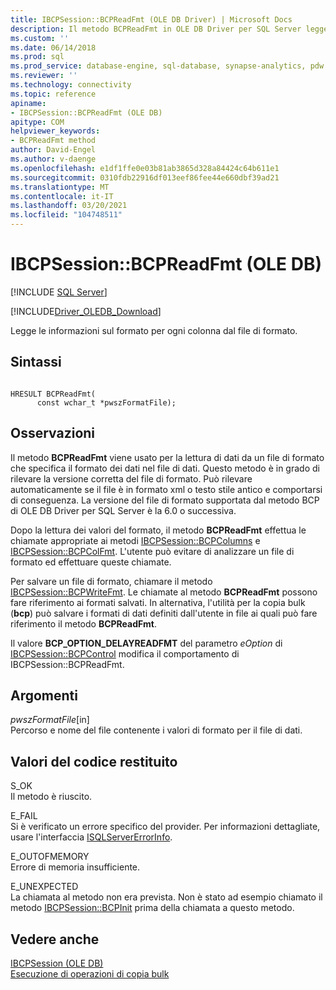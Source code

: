 ```yaml
---
title: IBCPSession::BCPReadFmt (OLE DB Driver) | Microsoft Docs
description: Il metodo BCPReadFmt in OLE DB Driver per SQL Server legge i dati da un file di formato che specifica il formato dei dati nel file di dati.
ms.custom: ''
ms.date: 06/14/2018
ms.prod: sql
ms.prod_service: database-engine, sql-database, synapse-analytics, pdw
ms.reviewer: ''
ms.technology: connectivity
ms.topic: reference
apiname:
- IBCPSession::BCPReadFmt (OLE DB)
apitype: COM
helpviewer_keywords:
- BCPReadFmt method
author: David-Engel
ms.author: v-daenge
ms.openlocfilehash: e1df1ffe0e03b81ab3865d328a84424c64b611e1
ms.sourcegitcommit: 0310fdb22916df013eef86fee44e660dbf39ad21
ms.translationtype: MT
ms.contentlocale: it-IT
ms.lasthandoff: 03/20/2021
ms.locfileid: "104748511"
---
```

# <a name="ibcpsessionbcpreadfmt-ole-db"></a>IBCPSession::BCPReadFmt (OLE DB)
[!INCLUDE [SQL Server](../../../includes/applies-to-version/sql-asdb-asdbmi-asa-pdw.md)]

[!INCLUDE[Driver_OLEDB_Download](../../../includes/driver_oledb_download.md)]

  Legge le informazioni sul formato per ogni colonna dal file di formato.  
  
## <a name="syntax"></a>Sintassi  
  
```  
  
HRESULT BCPReadFmt(   
      const wchar_t *pwszFormatFile);  
```  
  
## <a name="remarks"></a>Osservazioni  
 Il metodo **BCPReadFmt** viene usato per la lettura di dati da un file di formato che specifica il formato dei dati nel file di dati. Questo metodo è in grado di rilevare la versione corretta del file di formato. Può rilevare automaticamente se il file è in formato xml o testo stile antico e comportarsi di conseguenza. La versione del file di formato supportata dal metodo BCP di OLE DB Driver per SQL Server è la 6.0 o successiva.  
  
 Dopo la lettura dei valori del formato, il metodo **BCPReadFmt** effettua le chiamate appropriate ai metodi [IBCPSession::BCPColumns](../../oledb/ole-db-interfaces/ibcpsession-bcpcolumns-ole-db.md) e [IBCPSession::BCPColFmt](../../oledb/ole-db-interfaces/ibcpsession-bcpcolfmt-ole-db.md). L'utente può evitare di analizzare un file di formato ed effettuare queste chiamate.  
  
 Per salvare un file di formato, chiamare il metodo [IBCPSession::BCPWriteFmt](../../oledb/ole-db-interfaces/ibcpsession-bcpwritefmt-ole-db.md). Le chiamate al metodo **BCPReadFmt** possono fare riferimento ai formati salvati. In alternativa, l'utilità per la copia bulk (**bcp**) può salvare i formati di dati definiti dall'utente in file ai quali può fare riferimento il metodo **BCPReadFmt**.  
  
 Il valore **BCP_OPTION_DELAYREADFMT** del parametro *eOption* di [IBCPSession::BCPControl](../../oledb/ole-db-interfaces/ibcpsession-bcpcontrol-ole-db.md) modifica il comportamento di IBCPSession::BCPReadFmt.  
  
## <a name="arguments"></a>Argomenti  
 *pwszFormatFile*[in]  
 Percorso e nome del file contenente i valori di formato per il file di dati.  
  
## <a name="return-code-values"></a>Valori del codice restituito  
 S_OK  
 Il metodo è riuscito.  
  
 E_FAIL  
 Si è verificato un errore specifico del provider. Per informazioni dettagliate, usare l'interfaccia [ISQLServerErrorInfo](./isqlservererrorinfo-geterrorinfo-ole-db.md).  
  
 E_OUTOFMEMORY  
 Errore di memoria insufficiente.  
  
 E_UNEXPECTED  
 La chiamata al metodo non era prevista. Non è stato ad esempio chiamato il metodo [IBCPSession::BCPInit](../../oledb/ole-db-interfaces/ibcpsession-bcpinit-ole-db.md) prima della chiamata a questo metodo.  
  
## <a name="see-also"></a>Vedere anche  
 [IBCPSession &#40;OLE DB&#41;](../../oledb/ole-db-interfaces/ibcpsession-ole-db.md)   
 [Esecuzione di operazioni di copia bulk](../../oledb/features/performing-bulk-copy-operations.md)  
  
